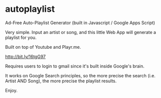 autoplaylist
============

Ad-Free Auto-Playlist Generator (built in Javascript / Google Apps Script)

Very simple.  Input an artist or song, 
and this little Web App will 
generate a playlist for you.

Built on top of Youtube and Playr.me.

http://bit.ly/16tgG97

Requires users to login to gmail 
since it's built inside Google's brain.

It works on Google Search principles, 
so the more precise the search (i.e. Artist AND Song), 
the more precise the playlist results. 

Enjoy.
